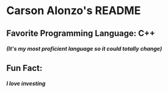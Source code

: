 # Carson Alonzo's README

## Favorite Programming Language: C++
##### (It's my most proficient language so it could totally change)

## Fun Fact: 
##### I love investing
